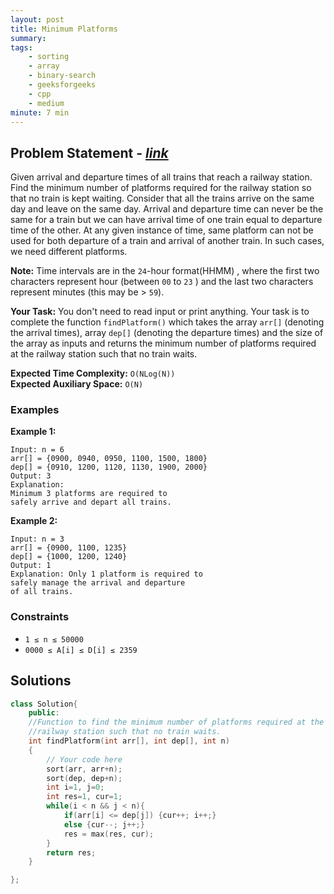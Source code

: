 ```yaml
---
layout: post
title: Minimum Platforms 
summary:
tags:
    - sorting
    - array
    - binary-search
    - geeksforgeeks
    - cpp
    - medium
minute: 7 min
---
```


## Problem Statement - [*link*](https://practice.geeksforgeeks.org/problems/minimum-platforms-1587115620/0/)  

Given arrival and departure times of all trains that reach a railway station. Find the minimum number of platforms required for the railway station so that no train is kept waiting.
Consider that all the trains arrive on the same day and leave on the same day. Arrival and departure time can never be the same for a train but we can have arrival time of one train equal to departure time of the other. At any given instance of time, same platform can not be used for both departure of a train and arrival of another train. In such cases, we need different platforms.

**Note:** Time intervals are in the `24`-hour format(HHMM) , where the first two characters represent hour (between `00` to `23` ) and the last two characters represent minutes (this may be > `59`).

**Your Task:** 
You don't need to read input or print anything. Your task is to complete the function `findPlatform()` which takes the array `arr[]` (denoting the arrival times), array `dep[]` (denoting the departure times) and the size of the array as inputs and returns the minimum number of platforms required at the railway station such that no train waits.

**Expected Time Complexity:** `O(NLog(N))`  
**Expected Auxiliary Space:** `O(N)` 

### Examples

**Example 1:**   
```
Input: n = 6 
arr[] = {0900, 0940, 0950, 1100, 1500, 1800}
dep[] = {0910, 1200, 1120, 1130, 1900, 2000}
Output: 3
Explanation: 
Minimum 3 platforms are required to 
safely arrive and depart all trains.
```

**Example 2:**   
```
Input: n = 3
arr[] = {0900, 1100, 1235}
dep[] = {1000, 1200, 1240}
Output: 1
Explanation: Only 1 platform is required to 
safely manage the arrival and departure 
of all trains. 
```

### Constraints

+ `1 ≤ n ≤ 50000`
+ `0000 ≤ A[i] ≤ D[i] ≤ 2359`

## Solutions

```cpp
class Solution{
    public:
    //Function to find the minimum number of platforms required at the
    //railway station such that no train waits.
    int findPlatform(int arr[], int dep[], int n)
    {
    	// Your code here
    	sort(arr, arr+n);
    	sort(dep, dep+n);
    	int i=1, j=0;
    	int res=1, cur=1;
    	while(i < n && j < n){
    	    if(arr[i] <= dep[j]) {cur++; i++;}
    	    else {cur--; j++;}
    	    res = max(res, cur);
    	}
    	return res;
    }

};
```


